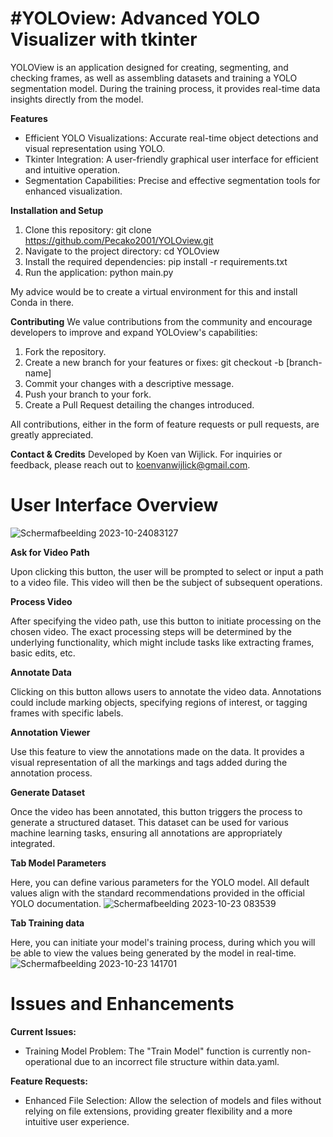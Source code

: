 # **#YOLOview: Advanced YOLO Visualizer with tkinter**

YOLOView is an application designed for creating, segmenting, and checking frames, as well as assembling datasets and training a YOLO segmentation model. During the training process, it provides real-time data insights directly from the model.

**Features**
* Efficient YOLO Visualizations: Accurate real-time object detections and visual representation using YOLO.
* Tkinter Integration: A user-friendly graphical user interface for efficient and intuitive operation.
* Segmentation Capabilities: Precise and effective segmentation tools for enhanced visualization.

**Installation and Setup**
1. Clone this repository: git clone https://github.com/Pecako2001/YOLOview.git
2. Navigate to the project directory: cd YOLOview
3. Install the required dependencies: pip install -r requirements.txt
4. Run the application: python main.py

My advice would be to create a virtual environment for this and install Conda in there.

**Contributing**
We value contributions from the community and encourage developers to improve and expand YOLOview's capabilities:
1. Fork the repository.
2. Create a new branch for your features or fixes: git checkout -b [branch-name]
3. Commit your changes with a descriptive message.
4. Push your branch to your fork.
5. Create a Pull Request detailing the changes introduced.

All contributions, either in the form of feature requests or pull requests, are greatly appreciated.

**Contact & Credits**
Developed by Koen van Wijlick. For inquiries or feedback, please reach out to koenvanwijlick@gmail.com.


# **User Interface Overview**

![Schermafbeelding 2023-10-24083127](https://github.com/Pecako2001/YOLOview/assets/77498283/07ea4dde-c8c9-4ba1-a644-d54f6a03d2b3)

**Ask for Video Path**

Upon clicking this button, the user will be prompted to select or input a path to a video file. This video will then be the subject of subsequent operations.

**Process Video**

After specifying the video path, use this button to initiate processing on the chosen video. The exact processing steps will be determined by the underlying functionality, which might include tasks like extracting frames, basic edits, etc.

**Annotate Data**

Clicking on this button allows users to annotate the video data. Annotations could include marking objects, specifying regions of interest, or tagging frames with specific labels.

**Annotation Viewer**

Use this feature to view the annotations made on the data. It provides a visual representation of all the markings and tags added during the annotation process.

**Generate Dataset**

Once the video has been annotated, this button triggers the process to generate a structured dataset. This dataset can be used for various machine learning tasks, ensuring all annotations are appropriately integrated.

**Tab Model Parameters**

Here, you can define various parameters for the YOLO model. All default values align with the standard recommendations provided in the official YOLO documentation.
![Schermafbeelding 2023-10-23 083539](https://github.com/Pecako2001/YOLOview/assets/77498283/52f0716d-7d39-4dff-bd1a-1a2b260fb744)

**Tab Training data**

Here, you can initiate your model's training process, during which you will be able to view the values being generated by the model in real-time.
![Schermafbeelding 2023-10-23 141701](https://github.com/Pecako2001/YOLOview/assets/77498283/84c46f22-0cdb-4a65-93dd-0cd7af2e5d1f)

# Issues and Enhancements

**Current Issues:**

- Training Model Problem: The "Train Model" function is currently non-operational due to an incorrect file structure within data.yaml.

**Feature Requests:**


- Enhanced File Selection: Allow the selection of models and files without relying on file extensions, providing greater flexibility and a more intuitive user experience.

